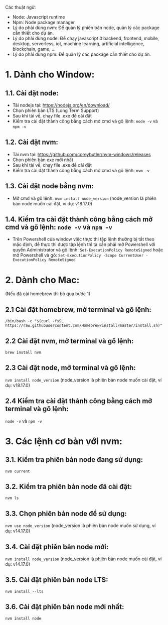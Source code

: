 Các thuật ngữ:

- Node: Javascript runtime
- Npm: Node package manager
- Lý do phải dùng nvm: Để quản lý phiên bản node, quản lý các package cần thiết cho dự án.
- Lý do phải dùng node: Để chạy javascript ở backend, frontend, mobile, desktop, serverless, iot, machine learning, artificial intelligence, blockchain, game, ...
- Lý do phải dùng npm: Để quản lý các package cần thiết cho dự án.

# 1. Dành cho Window:

## 1.1. Cài đặt node:

- Tải nodejs tại: https://nodejs.org/en/download/
- Chọn phiên bản LTS (Long Term Support)
- Sau khi tải về, chạy file .exe để cài đặt
- Kiểm tra cài đặt thành công bằng cách mở cmd và gõ lệnh: `node -v` và `npm -v`

## 1.2. Cài đặt nvm:

- Tải nvm tại: https://github.com/coreybutler/nvm-windows/releases
- Chọn phiên bản exe mới nhất
- Sau khi tải về, chạy file .exe để cài đặt
- Kiểm tra cài đặt thành công bằng cách mở cmd và gõ lệnh: `nvm -v`

## 1.3. Cài đặt node bằng nvm:

- Mở cmd và gõ lệnh: `nvm install node_version` (node_version là phiên bản node muốn cài đặt, ví dụ: v18.17.0)

## 1.4. Kiểm tra cài đặt thành công bằng cách mở cmd và gõ lệnh: `node -v` và `npm -v`

- Trên Powershell của window việc thực thi tập lệnh thường bị tắt theo mặc định, để thực thi được tập lệnh thì ta cần phải mở Powershell với quyền Administrator và gõ lệnh: `Set-ExecutionPolicy RemoteSigned` hoặc mở Powershell và gõ: `Set-ExecutionPolicy -Scope CurrentUser -ExecutionPolicy RemoteSigned`

# 2. Dành cho Mac:

(Nếu đã cài homebrew thì bỏ qua bước 1)

## 2.1 Cài đặt homebrew, mở terminal và gõ lệnh:

`/bin/bash -c "$(curl -fsSL https://raw.githubusercontent.com/Homebrew/install/master/install.sh)"`

## 2.2 Cài đặt nvm, mở terminal và gõ lệnh:

`brew install nvm`

## 2.3 Cài đặt node, mở terminal và gõ lệnh:

`nvm install node_version` (node_version là phiên bản node muốn cài đặt, ví dụ: v18.17.0)

## 2.4 Kiểm tra cài đặt thành công bằng cách mở terminal và gõ lệnh:

`node -v` và `npm -v`

# 3. Các lệnh cơ bản với nvm:

## 3.1. Kiểm tra phiên bản node đang sử dụng:

`nvm current`

## 3.2. Kiểm tra phiên bản node đã cài đặt:

`nvm ls`

## 3.3. Chọn phiên bản node để sử dụng:

`nvm use node_version` (node_version là phiên bản node muốn sử dụng, ví dụ: v14.17.0)

## 3.4. Cài đặt phiên bản node mới:

`nvm install node_version` (node_version là phiên bản node muốn cài đặt, ví dụ: v14.17.0)

## 3.5. Cài đặt phiên bản node LTS:

`nvm install --lts`

## 3.6. Cài đặt phiên bản node mới nhất:

`nvm install node`
